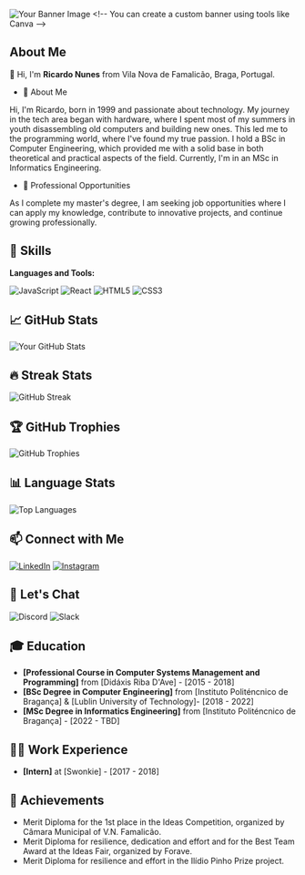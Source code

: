 ![Your Banner Image]([https://yourimageurl.com/banner.png](https://media.licdn.com/dms/image/D4D16AQFJLer7__lPiw/profile-displaybackgroundimage-shrink_350_1400/0/1719418753250?e=1726704000&v=beta&t=LFWvWlP263qg_fMF22NGXNpQhiOxGU-u98KTxX-QNqk)) <!-- You can create a custom banner using tools like Canva -->

## About Me

👋 Hi, I'm **Ricardo Nunes** from Vila Nova de Famalicão, Braga, Portugal.

- 💬 About Me

Hi, I'm Ricardo, born in 1999 and passionate about technology. 
My journey in the tech area began with hardware, where I spent most of my summers in youth disassembling old computers and building new ones. This led me to the programming world, where I've found my true passion.
I hold a BSc in Computer Engineering, which provided me with a solid base in both theoretical and practical aspects of the field. Currently, I'm in an MSc in Informatics Engineering.

- 💼 Professional Opportunities

As I complete my master's degree, I am seeking job opportunities where I can apply my knowledge, contribute to innovative projects, and continue growing professionally.

## 🚀 Skills

**Languages and Tools:**

![JavaScript](https://img.shields.io/badge/-JavaScript-000?&logo=JavaScript)
![React](https://img.shields.io/badge/-React-000?&logo=React)
![HTML5](https://img.shields.io/badge/-HTML5-000?&logo=HTML5)
![CSS3](https://img.shields.io/badge/-CSS3-000?&logo=CSS3)

<!-- Add more as per your skill set -->


## 📈 GitHub Stats

![Your GitHub Stats](https://github-readme-stats.vercel.app/api?username=ratrick-dev&show_icons=true&theme=radical)

## 🔥 Streak Stats

![GitHub Streak](https://github-readme-streak-stats.herokuapp.com/?user=ratrick-dev&theme=radical)

## 🏆 GitHub Trophies

![GitHub Trophies](https://github-profile-trophy.vercel.app/?username=ratrick-dev&theme=radical)

## 📊 Language Stats

![Top Languages](https://github-readme-stats.vercel.app/api/top-langs/?username=ratrick-dev&layout=compact&theme=radical)
<!--
## 🛠️ Projects

### [Project Name](https://github.com/yourusername/projectname)
[![ReadMe Card](https://github-readme-stats.vercel.app/api/pin/?username=yourusername&repo=projectname&theme=radical)](https://github.com/yourusername/projectname)

Description: Brief description of the project.

### [Project Name](https://github.com/yourusername/projectname)
[![ReadMe Card](https://github-readme-stats.vercel.app/api/pin/?username=yourusername&repo=projectname&theme=radical)](https://github.com/yourusername/projectname)

Description: Brief description of the project.
-->

<!-- Add more projects as needed -->

## 📫 Connect with Me

[![LinkedIn](https://img.shields.io/badge/-LinkedIn-000?&logo=LinkedIn)](https://www.linkedin.com/in/rtkricardonunes/)
[![Instagram](https://img.shields.io/badge/-Instagram-000?&logo=Instagram)](https://instagram.com/rtkricardonunes)

## 💬 Let's Chat

![Discord](https://img.shields.io/badge/-Discord-000?&logo=Discord)
![Slack](https://img.shields.io/badge/-Slack-000?&logo=Slack)

<!--## 📚 Certifications

- [Certification Name](https://linktocertification.com)
- [Certification Name](https://linktocertification.com)
-->

## 🎓 Education

- **[Professional Course in Computer Systems Management and Programming]** from [Didáxis Riba D'Ave] - [2015 - 2018]
- **[BSc Degree in Computer Engineering]** from [Instituto Politéncnico de Bragança] & [Lublin University of Technology]- [2018 - 2022]
- **[MSc Degree in Informatics Engineering]** from [Instituto Politéncnico de Bragança] - [2022 - TBD]

## 👨‍💻 Work Experience

- **[Intern]** at [Swonkie] - [2017 - 2018]

## 🏅 Achievements

- Merit Diploma for the 1st place in the Ideas Competition, organized by Câmara Municipal of V.N. Famalicão.
- Merit Diploma for resilience, dedication and effort and for the Best Team Award at the Ideas Fair, organized by Forave.
- Merit Diploma for resilience and effort in the Ilídio Pinho Prize project.

<!--## 📜 Licenses & Certifications

- **[Certification Name]** by [Issuing Organization] - [Year]
  - Brief description or achievements related to the certification.

## 💼 Portfolio

Check out my portfolio [here](https://yourportfolio.com).-->
